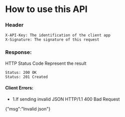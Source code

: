 How to use this API
=======

### Header
```
X-API-Key: The identification of the client app
X-Signature: The signature of this request
```

### Response:
HTTP Status Code Represent the result 

```
Status: 200 OK
Status: 201 Created
```

#### Client Errors:
* 1.If sending invalid JSON
HTTP/1.1 400 Bad Request

{"msg":"Invalid json"}


